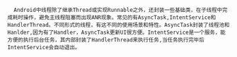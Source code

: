       Android中线程除了继承Thread或实现Runnable之外，还封装一些基础类，在子线程中完成耗时操作，避免主线程阻塞而出现ANR现象。常见的有AsyncTask,IntentService和HandlerThread。不同形式的线程，有这不同的使用场景和特性。AsyncTask封装了线程池和Hanlder,因为有了Handler，AsyncTask更新UI很方便。IntentService是一个服务，能方便的执行后台任务，其内部封装了HandlerThread来执行任务,当任务执行完毕后IntentService会自动退出。

